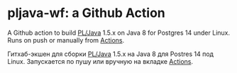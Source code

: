 # pljava-wf: a Github Action

A Github action to build [PL/Java](https://github.com/tada/pljava) 1.5.x on Java 8 for Postgres 14 under Linux. Runs on push or manually from [Actions](https://github.com/astitov/pljava-wf/actions).

Гитхаб-экшен для сборки [PL/Java](https://github.com/tada/pljava) 1.5.x на Java 8 для Postres 14 под Linux. Запускается по пушу или вручную на вкладке [Actions](https://github.com/astitov/pljava-wf/actions).
